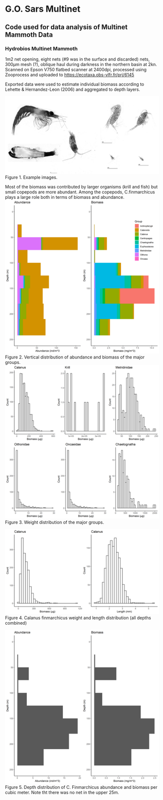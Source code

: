 # G.O. Sars Multinet
## Code used for data analysis of Multinet Mammoth Data
### Hydrobios Multinet Mammoth
1m2 net opening, eight nets (#9 was in the surface and discarded) nets, 300µm mesh (?), oblique haul during darkness in the northern basin  at 2kn. 
Scanned on Epson V750 flatbed scanner at 2400dpi, processed using Zooprocess and uploaded to 
https://ecotaxa.obs-vlfr.fr/prj/6145

Exported data were used to estimate individual biomass according to Lehette & Hernandez-Leon (2006) and aggregated to depth layers.

![](./examples.png)
Figure 1. Example images.

Most of the biomass was contributed by larger organisms (krill and fish) but small copepods are more abundant. Among the copepods, C.finmarchicus plays a large role both in terms of biomass and abundance.
![](./Abundance_Biomass.png)
Figure 2. Vertical distribution of abundance and biomass of the major groups.
![](./size_distribution.png)
Figure 3. Weight distribution of the major groups.

![](./Calanus_length_biomass_distribution.png)
Figure 4. Calanus finmarchicus weight and length distribution (all depths combined)

![](./Calanus_abundance_Biomass.png)
Figure 5. Depth distribution of C. Finmarchicus abundance and biomass per cubic meter. Note tht there was no net in the upper 25m.


